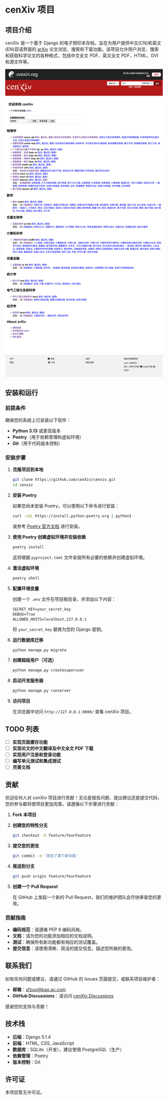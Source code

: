 # cenXiv 项目

## 项目介绍

cenXiv 是一个基于 Django 的电子预印本存档，旨在为用户提供中文(CN)和英文(EN)双语界面的 [arXiv](https://arxiv.org) 论文浏览、搜索和下载功能。该项目允许用户浏览、搜索和获取科学论文的各种格式，包括中文全文 PDF、英文全文 PDF、HTML、DVI 和源文件等。

![首页截图](https://github.com/cenXiv/cenxiv/blob/main/pictures/cenXiv_home.png)

## 安装和运行

### 前提条件

确保您的系统上已安装以下软件：

- **Python 3.13** 或更高版本
- **Poetry**（用于依赖管理和虚拟环境）
- **Git**（用于代码版本控制）

### 安装步骤

1. **克隆项目到本地**

   ```bash
   git clone https://github.com/cenXiv/cenxiv.git
   cd cenxiv
   ```

2. **安装 Poetry**

   如果您尚未安装 Poetry，可以使用以下命令进行安装：

   ```bash
   curl -sSL https://install.python-poetry.org | python3 -
   ```

   或参考 [Poetry 官方文档](https://python-poetry.org/docs/#installation) 进行安装。

3. **使用 Poetry 创建虚拟环境并安装依赖**

   ```bash
   poetry install
   ```

   这将根据 `pyproject.toml` 文件安装所有必要的依赖并创建虚拟环境。

4. **激活虚拟环境**

   ```bash
   poetry shell
   ```

5. **配置环境变量**

   创建一个 `.env` 文件在项目根目录，并添加以下内容：

   ```dotenv
   SECRET_KEY=your_secret_key
   DEBUG=True
   ALLOWED_HOSTS=localhost,127.0.0.1
   ```

   将 `your_secret_key` 替换为您的 Django 密钥。

6. **运行数据库迁移**

   ```bash
   python manage.py migrate
   ```

7. **创建超级用户（可选）**

   ```bash
   python manage.py createsuperuser
   ```

8. **启动开发服务器**

   ```bash
   python manage.py runserver
   ```

9. **访问项目**

   在浏览器中访问 `http://127.0.0.1:8000/` 查看 cenXiv 项目。

## TODO 列表

- [ ] **实现页面缓存功能**
- [ ] **实现论文的中文翻译及中文全文 PDF 下载**
- [ ] **实现用户注册和登录功能**
- [ ] **编写单元测试和集成测试**
- [ ] **完善文档**

## 贡献

欢迎任何人对 cenXiv 项目进行贡献！无论是报告问题、提出建议还是提交代码，您的参与都将使项目更加完善。请遵循以下步骤进行贡献：

1. **Fork 本项目**

2. **创建您的特性分支**

   ```bash
   git checkout -b feature/YourFeature
   ```

3. **提交您的更改**

   ```bash
   git commit -m '添加了某个新功能'
   ```

4. **推送到分支**

   ```bash
   git push origin feature/YourFeature
   ```

5. **创建一个 Pull Request**

   在 GitHub 上发起一个新的 Pull Request，我们的维护团队会尽快审查您的更改。

### 贡献指南

- **编码规范**：请遵循 PEP 8 编码风格。
- **文档**：请为您的功能添加相应的文档说明。
- **测试**：确保所有新功能都有相应的测试覆盖。
- **提交信息**：请使用清晰、简洁的提交信息，描述您所做的更改。

## 联系我们

如有任何问题或建议，请通过 GitHub 的 Issues 页面提交，或联系项目维护者：

- **邮箱**：sfzuo@bao.ac.com
- **GitHub Discussions**：请访问 [cenXiv Discussions](https://github.com/cenXiv/cenxiv/discussions)

感谢您的支持与贡献！

## 技术栈

- **后端**：Django 5.1.4
- **前端**：HTML, CSS, JavaScript
- **数据库**：SQLite（开发），建议使用 PostgreSQL（生产）
- **依赖管理**：Poetry
- **版本控制**：Git

## 许可证

本项目暂无许可证。